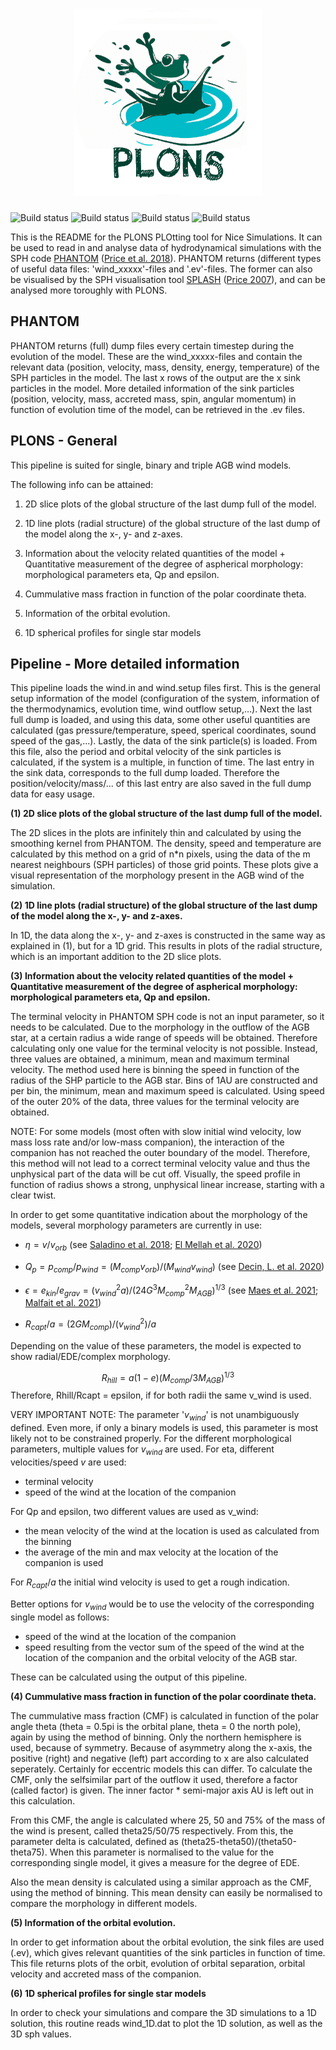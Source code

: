 
<h1 align="center">
<img src="https://raw.githubusercontent.com/Ensor-code/plons/main/plons.png" width="300">
</h1>

![Build status](https://github.com/Ensor-code/plons/actions/workflows/build-and-test.yaml/badge.svg)
![Build status](https://github.com/Ensor-code/plons/actions/workflows/upload-to-pypi.yaml/badge.svg)
![Build status](https://github.com/Ensor-code/plons/actions/workflows/upload-to-anaconda.yaml/badge.svg)
![Build status](https://readthedocs.org/projects/plons/badge/?version=latest)


This is the README for the PLONS PLOtting tool for Nice Simulations. It can be used to
read in and analyse data of hydrodynamical simulations with the SPH code [PHANTOM](https://phantomsph.bitbucket.io/) 
([Price et al. 2018](https://ui.adsabs.harvard.edu/abs/2018PASA...35...31P/abstract)). PHANTOM returns 
(different types of useful data files: 'wind_xxxxx'-files and '.ev'-files. The former can
also be visualised by the SPH visualisation tool [SPLASH](https://users.monash.edu.au/~dprice/splash/) ([Price 2007](https://adsabs.harvard.edu/abs/2007PASA...24..159P)), and can be analysed more toroughly with PLONS.


PHANTOM
-------

PHANTOM returns (full) dump files every certain timestep during the evolution of the 
model. These are the wind_xxxxx-files and contain the relevant data (position, velocity, 
mass, density, energy, temperature) of the SPH particles in the model. The last x rows of 
the output are the x sink particles in the model. More detailed information of the sink 
particles (position, velocity, mass, accreted mass, spin, angular momentum) in function of 
evolution time of the model, can be retrieved in the .ev files.

PLONS - General
------------------

This pipeline is suited for single, binary and triple AGB wind models.

The following info can be attained:

1. 2D slice plots of the global structure of the last dump full of the model.

2. 1D line plots (radial structure) of the global structure of the last dump of the model along the x-, y- and z-axes.

3. Information about the velocity related quantities of the model + Quantitative measurement of the degree of aspherical morphology: morphological parameters eta, Qp and epsilon.

4. Cummulative mass fraction in function of the polar coordinate theta.

5. Information of the orbital evolution.

6. 1D spherical profiles for single star models



Pipeline - More detailed information
------------------------------------

This pipeline loads the wind.in and wind.setup files first. This is the general setup information 
of the model (configuration of the system, information of the thermodynamics, evolution time, wind 
outflow setup,...). Next the last full dump is loaded, and using this data, some other useful 
quantities are calculated (gas pressure/temperature, speed, sperical coordinates, sound speed of 
the gas,...).  Lastly, the data of the sink particle(s) is loaded. From this file, also the period 
and orbital velocity of the sink particles is calculated, if the system is a multiple, in function of 
time. The last entry in the sink data, corresponds to the full dump loaded. Therefore the 
position/velocity/mass/... of this last entry are also saved in the full dump data for easy usage.


<b>(1) 2D slice plots of the global structure of the last dump full of the model.</b>

The 2D slices in the plots are infinitely thin and calculated by using the smoothing kernel from
PHANTOM. The density, speed and temperature are calculated by this method on a grid of n*n 
pixels, using the data of the m nearest neighbours (SPH particles) of those grid points. These 
plots give a visual representation of the morphology present in the AGB wind of the simulation.


<b>(2) 1D line plots (radial structure) of the global structure of the last dump of the model along the x-, y- and z-axes.</b>

In 1D, the data along the x-, y- and z-axes is constructed in the same way as explained in (1), 
but for a 1D grid. This results in plots of the radial structure, which is an important addition 
to the 2D slice plots.


<b>(3) Information about the velocity related quantities of the model + Quantitative measurement of the degree of aspherical morphology: morphological parameters eta, Qp and epsilon.</b>

The terminal velocity in PHANTOM SPH code is not an input parameter, so it needs to be calculated. 
Due to the morphology in the outflow of the AGB star, at a certain radius a wide range of speeds 
will be obtained. Therefore calculating only one value for the terminal velocity is not possible. 
Instead, three values are obtained, a minimum, mean and maximum terminal velocity. The method used 
here is binning the speed in function of the radius of the SHP particle to the AGB star. Bins of 
1AU are constructed and per bin, the minimum, mean and maximum speed is calculated. Using speed of 
the outer 20% of the data, three values for the terminal velocity are obtained. 

NOTE: For some models (most often with slow initial wind velocity, low mass loss rate and/or low-mass 
companion), the interaction of the companion has not reached the outer boundary of the model. Therefore, 
this method will not lead to a correct terminal velocity value and thus the unphysical part of the data 
will be cut off. Visually, the speed profile in function of radius shows a strong, unphysical linear 
increase, starting with a clear twist.


In order to get some quantitative indication about the morphology of the models, several morphology 
parameters are currently in use: 

- $\eta = v/v_{orb}$ (see [Saladino et al. 2018](https://ui.adsabs.harvard.edu/abs/2018A%26A...618A..50S/abstract); [El Mellah et al. 2020](https://ui.adsabs.harvard.edu/abs/2020A%26A...637A..91E/abstract))

- $Q_p = p_{comp}/p_{wind} = (M_{comp} v_{orb}) / (M_{wind} v_{wind})$
    (see [Decin, L. et al. 2020](https://ui.adsabs.harvard.edu/abs/2020Sci...369.1497D/abstract))
- $\epsilon = e_{kin}/e_{grav} = (v_{wind}^2 a)/(24 G^3 M_{comp}^2 M_{AGB})^{1/3}$ (see [Maes et al. 2021](https://ui.adsabs.harvard.edu/abs/2021A%26A...652A..51M/abstract); [Malfait et al. 2021](https://ui.adsabs.harvard.edu/abs/2021A%26A...653A..25M/abstract))
- $R_{capt}/a = (2 G M_{comp})/(v_{wind}^2)/a$
    
Depending on the value of these parameters, the model is expected to show radial/EDE/complex morphology.

$$R_{hill} = a(1-e)(M_{comp}/ 3M_{AGB})^{1/3}$$
Therefore, Rhill/Rcapt = epsilon, if for both radii the same v_wind is used.

VERY IMPORTANT NOTE: 
The parameter '$v_{wind}$' is not unambiguously defined. Even more, if only a binary models is used, 
this parameter is most likely not to be constrained properly. For the different morphological parameters, 
multiple values for $v_{wind}$ are used.
For eta, different velocities/speed $v$ are used:
- terminal velocity
- speed of the wind at the location of the companion 

For Qp and epsilon, two different values are used as v_wind:
- the mean velocity of the wind at the location is used as calculated from the binning
- the average of the min and max velocity at the location of the companion is used

For $R_{capt}/a$ the initial wind velocity is used to get a rough indication.

Better options for $v_{wind}$ would be to use the velocity of the corresponding single model as follows:
- speed of the wind at the location of the companion
- speed resulting from the vector sum of the speed of the wind at the location of the companion 
    and the orbital velocity of the AGB star.

These can be calculated using the output of this pipeline.


<b>(4) Cummulative mass fraction in function of the polar coordinate theta.</b>

The cummulative mass fraction (CMF) is calculated in function of the polar angle theta (theta = 0.5pi 
is the orbital plane, theta = 0 the north pole), again by using the method of binning. Only the northern 
hemisphere is used, because of symmetry. Because of asymmetry along the x-axis, the positive (right) 
and negative (left) part according to x are also calculated seperately. Certainly for eccentric models 
this can differ. To calculate the CMF, only the selfsimilar part of the outflow it used, therefore a 
factor (called factor) is given. The inner factor * semi-major axis AU is left out in this calculation.

From this CMF, the angle is calculated where 25, 50 and 75% of the mass of the wind is present, called 
theta25/50/75 respectively. From this, the parameter delta is calculated, defined as 
(theta25-theta50)/(theta50-theta75). When this parameter is normalised to the value for the corresponding 
single model, it gives a measure for the degree of EDE.

Also the mean density is calculated using a similar approach as the CMF, using the method of binning. 
This mean density can easily be normalised to compare the morphology in different models.

<b>(5) Information of the orbital evolution.</b>

In order to get information about the orbital evolution, the sink files are used (.ev), which gives
relevant quantities of the sink particles in function of time. This file returns plots of the orbit, 
evolution of orbital separation, orbital velocity and accreted mass of the companion.


<b>(6) 1D spherical profiles for single star models</b>

In order to check your simulations and compare the 3D simulations to a 1D solution, this routine reads wind_1D.dat to plot the 1D solution, as well as the 3D sph values.


